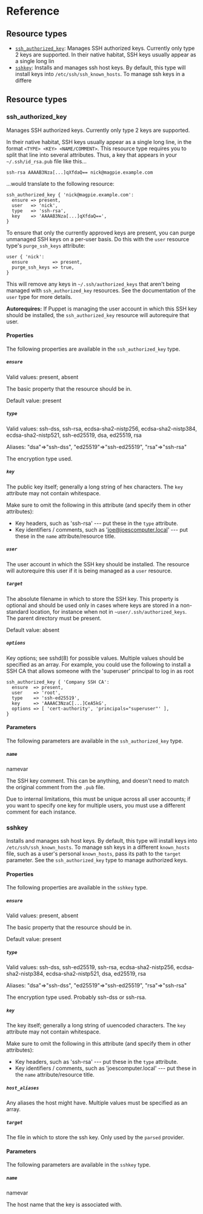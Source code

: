# Reference

## Resource types
* [`ssh_authorized_key`](#ssh_authorized_key): Manages SSH authorized keys. Currently only type 2 keys are supported.  In their native habitat, SSH keys usually appear as a single long lin
* [`sshkey`](#sshkey): Installs and manages ssh host keys.  By default, this type will install keys into `/etc/ssh/ssh_known_hosts`. To manage ssh keys in a differe
## Resource types

### ssh_authorized_key

Manages SSH authorized keys. Currently only type 2 keys are supported.

In their native habitat, SSH keys usually appear as a single long line, in
the format `<TYPE> <KEY> <NAME/COMMENT>`. This resource type requires you
to split that line into several attributes. Thus, a key that appears in
your `~/.ssh/id_rsa.pub` file like this...

    ssh-rsa AAAAB3Nza[...]qXfdaQ== nick@magpie.example.com

...would translate to the following resource:

    ssh_authorized_key { 'nick@magpie.example.com':
      ensure => present,
      user   => 'nick',
      type   => 'ssh-rsa',
      key    => 'AAAAB3Nza[...]qXfdaQ==',
    }

To ensure that only the currently approved keys are present, you can purge
unmanaged SSH keys on a per-user basis. Do this with the `user` resource
type's `purge_ssh_keys` attribute:

    user { 'nick':
      ensure         => present,
      purge_ssh_keys => true,
    }

This will remove any keys in `~/.ssh/authorized_keys` that aren't being
managed with `ssh_authorized_key` resources. See the documentation of the
`user` type for more details.

**Autorequires:** If Puppet is managing the user account in which this
SSH key should be installed, the `ssh_authorized_key` resource will autorequire
that user.


#### Properties

The following properties are available in the `ssh_authorized_key` type.

##### `ensure`

Valid values: present, absent

The basic property that the resource should be in.

Default value: present

##### `type`

Valid values: ssh-dss, ssh-rsa, ecdsa-sha2-nistp256, ecdsa-sha2-nistp384, ecdsa-sha2-nistp521, ssh-ed25519, dsa, ed25519, rsa

Aliases: "dsa"=>"ssh-dss", "ed25519"=>"ssh-ed25519", "rsa"=>"ssh-rsa"

The encryption type used.

##### `key`

The public key itself; generally a long string of hex characters. The `key`
attribute may not contain whitespace.

Make sure to omit the following in this attribute (and specify them in
other attributes):

* Key headers, such as 'ssh-rsa' --- put these in the `type` attribute.
* Key identifiers / comments, such as 'joe@joescomputer.local' --- put these in
  the `name` attribute/resource title.

##### `user`

The user account in which the SSH key should be installed. The resource
will autorequire this user if it is being managed as a `user` resource.

##### `target`

The absolute filename in which to store the SSH key. This
property is optional and should be used only in cases where keys
are stored in a non-standard location, for instance when not in
`~user/.ssh/authorized_keys`. The parent directory must be present.

Default value: absent

##### `options`

Key options; see sshd(8) for possible values. Multiple values
should be specified as an array. For example, you could use the
following to install a SSH CA that allows someone with the
'superuser' principal to log in as root

    ssh_authorized_key { 'Company SSH CA':
      ensure  => present,
      user    => 'root',
      type    => 'ssh-ed25519',
      key     => 'AAAAC3NzaC[...]CeA5kG',
      options => [ 'cert-authority', 'principals="superuser"' ],
    }

#### Parameters

The following parameters are available in the `ssh_authorized_key` type.

##### `name`

namevar

The SSH key comment. This can be anything, and doesn't need to match
the original comment from the `.pub` file.

Due to internal limitations, this must be unique across all user accounts;
if you want to specify one key for multiple users, you must use a different
comment for each instance.


### sshkey

Installs and manages ssh host keys.  By default, this type will
install keys into `/etc/ssh/ssh_known_hosts`. To manage ssh keys in a
different `known_hosts` file, such as a user's personal `known_hosts`,
pass its path to the `target` parameter. See the `ssh_authorized_key`
type to manage authorized keys.


#### Properties

The following properties are available in the `sshkey` type.

##### `ensure`

Valid values: present, absent

The basic property that the resource should be in.

Default value: present

##### `type`

Valid values: ssh-dss, ssh-ed25519, ssh-rsa, ecdsa-sha2-nistp256, ecdsa-sha2-nistp384, ecdsa-sha2-nistp521, dsa, ed25519, rsa

Aliases: "dsa"=>"ssh-dss", "ed25519"=>"ssh-ed25519", "rsa"=>"ssh-rsa"

The encryption type used.  Probably ssh-dss or ssh-rsa.

##### `key`

The key itself; generally a long string of uuencoded characters. The `key`
attribute may not contain whitespace.

Make sure to omit the following in this attribute (and specify them in
other attributes):

* Key headers, such as 'ssh-rsa' --- put these in the `type` attribute.
* Key identifiers / comments, such as 'joescomputer.local' --- put these in
  the `name` attribute/resource title.

##### `host_aliases`

Any aliases the host might have.  Multiple values must be
specified as an array.

##### `target`

The file in which to store the ssh key.  Only used by
the `parsed` provider.

#### Parameters

The following parameters are available in the `sshkey` type.

##### `name`

namevar

The host name that the key is associated with.



